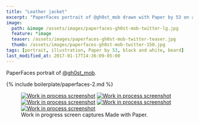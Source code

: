```yaml
---
title: "Leather jacket"
excerpt: "PaperFaces portrait of @gh0st_mob drawn with Paper by 53 on an iPad."
image: 
  path: &image /assets/images/paperfaces-gh0st-mob-twitter-lg.jpg 
  feature: *image
  teaser: /assets/images/paperfaces-gh0st-mob-twitter-teaser.jpg
  thumb: /assets/images/paperfaces-gh0st-mob-twitter-150.jpg
tags: [portrait, illustration, Paper by 53, black and white, beard]
last_modified_at: 2017-01-17T14:36:09-05:00
---
```


PaperFaces portrait of [@gh0st_mob](http://twitter.com/gh0st_mob).

{% include boilerplate/paperfaces-2.md %}

<figure class="third">
	<a href="{{ site.url }}/assets/images/paperfaces-gh0st-mob-process-1-lg.jpg"><img src="{{ site.url }}/assets/images/paperfaces-gh0st-mob-process-1-600.jpg" alt="Work in process screenshot"></a>
	<a href="{{ site.url }}/assets/images/paperfaces-gh0st-mob-process-2-lg.jpg"><img src="{{ site.url }}/assets/images/paperfaces-gh0st-mob-process-2-600.jpg" alt="Work in process screenshot"></a>
	<a href="{{ site.url }}/assets/images/paperfaces-gh0st-mob-process-3-lg.jpg"><img src="{{ site.url }}/assets/images/paperfaces-gh0st-mob-process-3-600.jpg" alt="Work in process screenshot"></a>
	<a href="{{ site.url }}/assets/images/paperfaces-gh0st-mob-process-4-lg.jpg"><img src="{{ site.url }}/assets/images/paperfaces-gh0st-mob-process-4-600.jpg" alt="Work in process screenshot"></a>
	<a href="{{ site.url }}/assets/images/paperfaces-gh0st-mob-process-5-lg.jpg"><img src="{{ site.url }}/assets/images/paperfaces-gh0st-mob-process-5-600.jpg" alt="Work in process screenshot"></a>
	<figcaption>Work in progress screen captures Made with Paper.</figcaption>
</figure>
